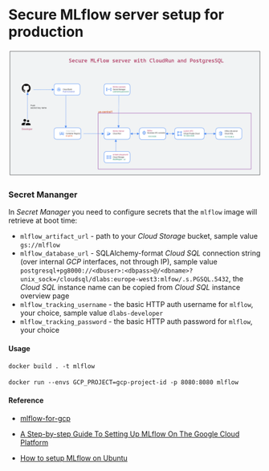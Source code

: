 # Secure MLflow server setup for production



![](images/secure_mlflow_server.png)


### Secret Mananger

In *Secret Manager* you need to configure secrets that the `mlflow` image will retrieve at boot time:

- `mlflow_artifact_url` - path to your *Cloud Storage* bucket, sample value `gs://mlflow`
- `mlflow_database_url` - SQLAlchemy-format *Cloud SQL* connection string (over internal *GCP* interfaces, not through IP), sample value `postgresql+pg8000://<dbuser>:<dbpass>@/<dbname>?unix_sock=/cloudsql/dlabs:europe-west3:mlfow/.s.PGSQL.5432`, the *Cloud SQL* instance name can be copied from *Cloud SQL* instance overview page
- `mlflow_tracking_username` - the basic HTTP auth username for `mlflow`, your choice, sample value `dlabs-developer`
- `mlflow_tracking_password` - the basic HTTP auth password for `mlflow`, your choice



#### Usage

```shell
docker build . -t mlflow

docker run --envs GCP_PROJECT=gcp-project-id -p 8080:8080 mlflow
```



#### Reference

- [mlflow-for-gcp](https://github.com/dlabsai/mlflow-for-gcp/tree/master)

- [A Step-by-step Guide To Setting Up MLflow On The Google Cloud Platform](https://dlabs.ai/blog/a-step-by-step-guide-to-setting-up-mlflow-on-the-google-cloud-platform/)
- [How to setup MLflow on Ubuntu](https://medium.com/data-folks-indonesia/how-to-setup-mlflow-in-ubuntu-d79ce47bee2e)
